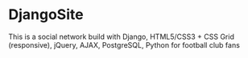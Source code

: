 # DjangoSite
This is a social network build with Django, HTML5/CSS3 + CSS Grid (responsive), jQuery, AJAX, PostgreSQL, Python for football club fans
